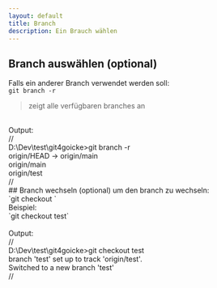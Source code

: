 ```yaml
---
layout: default
title: Branch
description: Ein Brauch wählen
---
```

## Branch auswählen (optional)
Falls ein anderer Branch verwendet werden soll: <br>
`git branch -r`<br>
> zeigt alle verfügbaren branches an

<br>
Output:<br>
// <br>
D:\Dev\test\git4goicke>git branch -r <br>
  origin/HEAD -> origin/main <br>
  origin/main <br>
  origin/test <br>
// <br>
## Branch wechseln (optional)
um den branch zu wechseln: <br>
`git checkout <branch>`<br>
Beispiel:<br>
`git checkout test`<br>
<br>
Output:<br>
// <br>
D:\Dev\test\git4goicke>git checkout test <br>
branch 'test' set up to track 'origin/test'. <br>
Switched to a new branch 'test' <br>
//